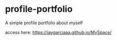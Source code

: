 # profile-portfolio
A simple profile portfolio about myself

access here:
https://jaygarciaaa.github.io/MySpace/